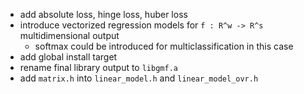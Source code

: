 * add absolute loss, hinge loss, huber loss
* introduce vectorized regression models for `f : R^w -> R^s` multidimensional output
	* softmax could be introduced for multiclassification in this case
* add global install target
* rename final library output to `libgmf.a`
* add `matrix.h` into `linear_model.h` and `linear_model_ovr.h`
